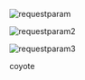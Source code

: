 ![requestparam](https://user-images.githubusercontent.com/97571604/226335758-fe965b97-cd24-4d9a-8ae1-cc30031eb6a4.PNG)  

![requestparam2](https://user-images.githubusercontent.com/97571604/226335825-6fe2eb30-4d99-4d71-8c6c-c2a1c35e5e55.PNG)

![requestparam3](https://user-images.githubusercontent.com/97571604/226335923-ed2370e3-b17c-4f1e-a213-eba1bf4e4ac6.PNG)

coyote


 
